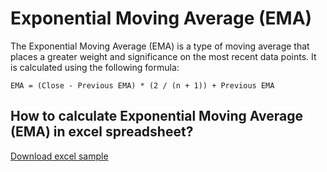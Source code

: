 # Exponential Moving Average (EMA)
The Exponential Moving Average (EMA) is a type of moving average that places a greater weight and significance on the most recent data points. It is calculated using the following formula:

```
EMA = (Close - Previous EMA) * (2 / (n + 1)) + Previous EMA
```

## How to calculate Exponential Moving Average (EMA) in excel spreadsheet?

[Download excel sample](../tests/ema/EMA.xlsx)